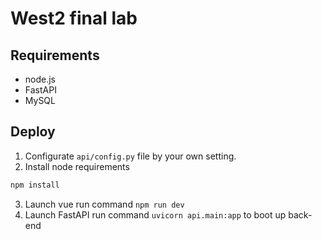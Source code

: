 # West2 final lab

## Requirements

+ node.js
+ FastAPI
+ MySQL

## Deploy

1. Configurate `api/config.py` file by your own setting. 
2. Install node requirements

  ```sh
  npm install
  ```
3. Launch vue
   run command `npm run dev`
4. Launch FastAPI
   run command `uvicorn api.main:app` to boot up back-end